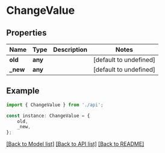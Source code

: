 # ChangeValue


## Properties

Name | Type | Description | Notes
------------ | ------------- | ------------- | -------------
**old** | **any** |  | [default to undefined]
**_new** | **any** |  | [default to undefined]

## Example

```typescript
import { ChangeValue } from './api';

const instance: ChangeValue = {
    old,
    _new,
};
```

[[Back to Model list]](../README.md#documentation-for-models) [[Back to API list]](../README.md#documentation-for-api-endpoints) [[Back to README]](../README.md)
